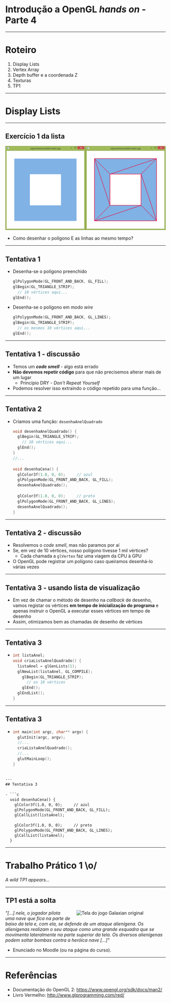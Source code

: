# Introdução a OpenGL **_hands on_** - Parte 4

---
# Roteiro

1. Display Lists
1. Vertex Array
1. Depth buffer e a coordenada Z
1. Texturas
1. TP1

---
# Display Lists

---
## Exercício 1 da lista

![](../../images/display-lists.png)

- Como desenhar o polígono E as linhas ao mesmo tempo?
---
## Tentativa 1

- Desenha-se o polígono preenchido
  ```c
  glPolygonMode(GL_FRONT_AND_BACK, GL_FILL);
  glBegin(GL_TRIANGLE_STRIP);
    // 10 vértices aqui...
  glEnd();
  ```
- Desenha-se o polígono em modo _wire_
  ```c
  glPolygonMode(GL_FRONT_AND_BACK, GL_LINES);
  glBegin(GL_TRIANGLE_STRIP);
    // os mesmos 10 vértices aqui...
  glEnd();
  ```

---
## Tentativa 1 - discussão

- Temos um **_code smell_** - algo está errado
- **Não devemos repetir código** para que não precisemos alterar mais de um
  lugar
  - Princípio DRY - _Don't Repeat Yourself_
- Podemos resolver isso extraindo o código repetido para uma função...

---
## Tentativa 2

- Criamos uma função: `desenhaAnelQuadrado`
  ```c
  void desenhaAnelQuadrado() {
    glBegin(GL_TRIANGLE_STRIP);
      // 10 vértices aqui...
    glEnd();
  }
  //...

  void desenhaCena() {
    glColor3f(1.0, 0, 0);     // azul
    glPolygonMode(GL_FRONT_AND_BACK, GL_FILL);
    desenhaAnelQuadrado();

    glColor3f(1.0, 0, 0);     // preto
    glPolygonMode(GL_FRONT_AND_BACK, GL_LINES);
    desenhaAnelQuadrado();
  }
  ```

---
## Tentativa 2 - discussão

- Resolvemos o _code smell_, mas não paramos por aí
- Se, em vez de 10 vértices, nosso polígono tivesse 1 mil vértices?
  - Cada chamada a `glVertex` faz uma viagem da CPU à GPU
- O OpenGL pode registrar um polígono caso queiramos desenhá-lo várias vezes

---
## Tentativa 3 - usando **lista de visualização**

- Em vez de chamar o método de desenho na _callback_ de desenho, vamos registar
  os vértices **em tempo de inicialização do programa** e apenas instruir o
  OpenGL a executar esses vértices em tempo de desenho
- Assim, otimizamos bem as chamadas de desenho de vértices

---
## Tentativa 3

- ```c
  int listaAnel;
  void criaListaAnelQuadrado() {
  	listaAnel = glGenLists(1);
  	glNewList(listaAnel, GL_COMPILE);
      glBegin(GL_TRIANGLE_STRIP);
        // os 10 vértices
      glEnd();
  	glEndList();
  }
  ```
---
## Tentativa 3

- ```c
  int main(int argc, char** argv) {
    glutInit(argc, argv);
    //...
    criaListaAnelQuadrado();
    //...
    glutMainLoop();
  }
```

---
## Tentativa 3

- ```c
  void desenhaCena() {
    glColor3f(1.0, 0, 0);     // azul
    glPolygonMode(GL_FRONT_AND_BACK, GL_FILL);
    glCallList(listaAnel);

    glColor3f(1.0, 0, 0);     // preto
    glPolygonMode(GL_FRONT_AND_BACK, GL_LINES);
    glCallList(listaAnel);
  }
  ```

---
# Trabalho Prático 1 \o/

_A wild TP1 appears..._

---
## TP1 está a solta

<img alt="Tela do jogo Galaxian original" src="../../images/galaxian-original.png"
  style="float: right; width: 280px; margin: 0 0 5px 20px">
_"[...] nele, o jogador pilota uma nave que fica na parte de baixo da tela e,
com ela, se defende de um ataque alienígena. Os alienígenas realizam o seu
ataque como uma grande esquadra que se movimenta lateralmente na parte
superior da tela. Os diversos alienígenas podem soltar bombas contra a heróica
nave [...]"_

- Enunciado no Moodle (ou na página do curso).

---
# Referências

- Documentação do OpenGL 2: https://www.opengl.org/sdk/docs/man2/
- Livro Vermelho: http://www.glprogramming.com/red/
